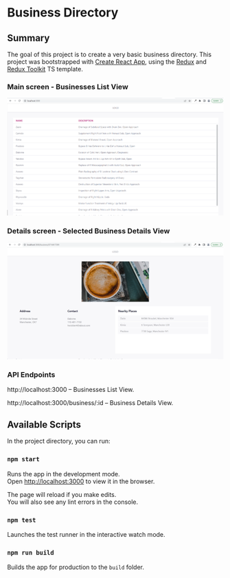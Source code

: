 

# Business Directory

## Summary 

The goal of this project is to create a very basic business directory.
This project was bootstrapped with [Create React App](https://github.com/facebook/create-react-app), using the [Redux](https://redux.js.org/) and [Redux Toolkit](https://redux-toolkit.js.org/) TS template.

### Main screen - Businesses List View
![Main Screen](screenshots/screenshot1.png)

### Details screen - Selected Business Details View
![Main Screen](screenshots/screenshot2.png)

### API Endpoints

http://localhost:3000 – Businesses List View.

http://localhost:3000/business/:id – Business Details View.

## Available Scripts

In the project directory, you can run:

### `npm start`

Runs the app in the development mode.\
Open [http://localhost:3000](http://localhost:3000) to view it in the browser.

The page will reload if you make edits.\
You will also see any lint errors in the console.

### `npm test`

Launches the test runner in the interactive watch mode.

### `npm run build`

Builds the app for production to the `build` folder.